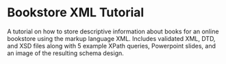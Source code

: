 # Bookstore XML Tutorial
A tutorial on how to store descriptive information about books for an online bookstore using the markup language XML. Includes validated XML, DTD, and XSD files along with 5 example XPath queries, Powerpoint slides, and an image of the resulting schema design.

